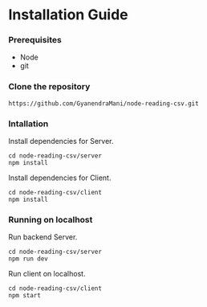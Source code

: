 # Installation Guide

### Prerequisites
  * Node
  * git

### Clone the repository

```
https://github.com/GyanendraMani/node-reading-csv.git
```

### Intallation

Install dependencies for Server.
```
cd node-reading-csv/server
npm install
```
Install dependencies for Client.
```
cd node-reading-csv/client
npm install
```

### Running on localhost

Run backend Server.
```
cd node-reading-csv/server
npm run dev
```

Run client on localhost.
```
cd node-reading-csv/client
npm start
```

